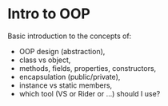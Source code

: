 # Intro to OOP

Basic introduction to the concepts of:
- OOP design (abstraction),
- class vs object,
- methods, fields, properties, constructors,
- encapsulation (public/private),
- instance vs static members,
- which tool (VS or Rider or ...) should I use?
